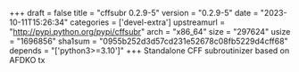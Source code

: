 +++
draft = false
title = "cffsubr 0.2.9-5"
version = "0.2.9-5"
date = "2023-10-11T15:26:34"
categories = ['devel-extra']
upstreamurl = "http://pypi.python.org/pypi/cffsubr"
arch = "x86_64"
size = "297624"
usize = "1696856"
sha1sum = "0955b252d3d57cd231e52678c08fb5229d4cff68"
depends = "['python3>=3.10']"
+++
Standalone CFF subroutinizer based on AFDKO tx